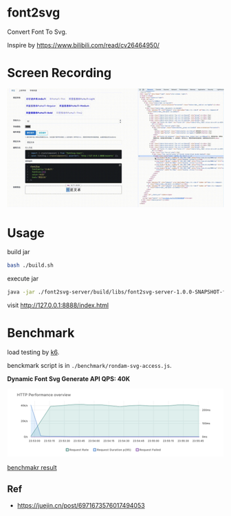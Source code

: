 # font2svg

Convert Font To Svg.

Inspire by <https://www.bilibili.com/read/cv26464950/>

# Screen Recording

![](./screen-recording.gif)


# Usage

build jar

```bash
bash ./build.sh
```

execute jar
```bash
java -jar ./font2svg-server/build/libs/font2svg-server-1.0.0-SNAPSHOT-fat.jar
```

visit <http://127.0.0.1:8888/index.html>

# Benchmark

load testing by [k6](https://k6.io/).

benckmark script is in `./benchmark/rondam-svg-access.js`.

**Dynamic Font Svg Generate API QPS: 40K**

![performance screenshot](./benchmark/perf.png)


[benchmakr result](./benchmark/html-report.html)

## Ref

- https://juejin.cn/post/6971673576017494053
